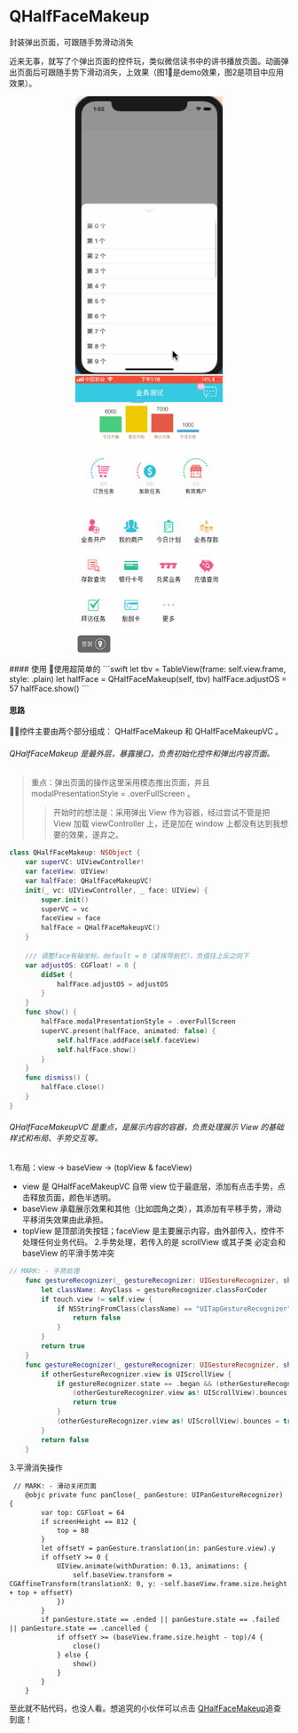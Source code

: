 # QHalfFaceMakeup
封装弹出页面，可跟随手势滑动消失

近来无事，就写了个弹出页面的控件玩，类似微信读书中的讲书播放页面。动画弹出页面后可跟随手势下滑动消失，上效果（图1是demo效果，图2是项目中应用效果）。
<p align="center">
<img src="https://github.com/qyfeng009/QHalfFaceMakeup/blob/master/demo_show.gif" width="266" height="500"/>
<img src="https://github.com/qyfeng009/QHalfFaceMakeup/blob/master/user_show.gif" width="266" height="500"/>
</p>
#### 使用
使用超简单的
```swift
    let tbv = TableView(frame: self.view.frame, style: .plain)
    let halfFace = QHalfFaceMakeup(self, tbv)
    halfFace.adjustOS = 57
    halfFace.show()
```

#### 思路
控件主要由两个部分组成： QHalfFaceMakeup 和  QHalfFaceMakeupVC 。
###### QHalfFaceMakeup 是最外层，暴露接口，负责初始化控件和弹出内容页面。
>重点：弹出页面的操作这里采用模态推出页面，并且 modalPresentationStyle = .overFullScreen 。
>>开始时的想法是：采用弹出 View 作为容器，经过尝试不管是把 View 加载 viewController 上，还是加在 window 上都没有达到我想要的效果，遂弃之。
``` swift
class QHalfFaceMakeup: NSObject {
    var superVC: UIViewController!
    var faceView: UIView!
    var halfFace: QHalfFaceMakeupVC!
    init(_ vc: UIViewController, _ face: UIView) {
        super.init()
        superVC = vc
        faceView = face
        halfFace = QHalfFaceMakeupVC()
    }

    /// 调整face有轴坐标，default = 0（紧挨导航栏），负值往上反之向下
    var adjustOS: CGFloat! = 0 {
        didSet {
            halfFace.adjustOS = adjustOS
        }
    }
    func show() {
        halfFace.modalPresentationStyle = .overFullScreen
        superVC.present(halfFace, animated: false) {
            self.halfFace.addFace(self.faceView)
            self.halfFace.show()
        }
    }
    func dismiss() {
        halfFace.close()
    }
}
```
###### QHalfFaceMakeupVC 是重点，是展示内容的容器，负责处理展示 View 的基础样式和布局、手势交互等。
1.布局：view -> baseView -> (topView & faceView)
* view 是 QHalfFaceMakeupVC 自带 view 位于最底层，添加有点击手势，点击释放页面，颜色半透明。
* baseView 承载展示效果和其他（比如圆角之类），其添加有平移手势，滑动平移消失效果由此承担。
* topView 是顶部消失按钮；faceView 是主要展示内容，由外部传入，控件不处理任何业务代码。
2.手势处理，若传入的是 scrollView 或其子类 必定会和 baseView 的平滑手势冲突
```swift
// MARK: - 手势处理
    func gestureRecognizer(_ gestureRecognizer: UIGestureRecognizer, shouldReceive touch: UITouch) -> Bool {
        let className: AnyClass = gestureRecognizer.classForCoder
        if touch.view != self.view {
            if NSStringFromClass(className) == "UITapGestureRecognizer" {
                return false
            }
        }
        return true
    }
    func gestureRecognizer(_ gestureRecognizer: UIGestureRecognizer, shouldRecognizeSimultaneouslyWith otherGestureRecognizer: UIGestureRecognizer) -> Bool {
        if otherGestureRecognizer.view is UIScrollView {
            if gestureRecognizer.state == .began && (otherGestureRecognizer.view as! UIScrollView).contentOffset.y <= 0 {
                (otherGestureRecognizer.view as! UIScrollView).bounces = false
                return true
            }
            (otherGestureRecognizer.view as! UIScrollView).bounces = true
        }
        return false
    }
```
3.平滑消失操作
```
 // MARK: - 滑动关闭页面
    @objc private func panClose(_ panGesture: UIPanGestureRecognizer) {
        var top: CGFloat = 64
        if screenHeight == 812 {
            top = 88
        }
        let offsetY = panGesture.translation(in: panGesture.view).y
        if offsetY >= 0 {
            UIView.animate(withDuration: 0.13, animations: {
                self.baseView.transform = CGAffineTransform(translationX: 0, y: -self.baseView.frame.size.height + top + offsetY)
            })
        }
        if panGesture.state == .ended || panGesture.state == .failed || panGesture.state == .cancelled {
            if offsetY >= (baseView.frame.size.height - top)/4 {
                close()
            } else {
                show()
            }
        }
    }
```
至此就不贴代码，也没人看。想追究的小伙伴可以点击 [QHalfFaceMakeup](https://github.com/qyfeng009/QHalfFaceMakeup)追查到底！
